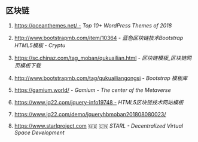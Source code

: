 ## 区块链

1. https://oceanthemes.net/ - *Top 10+ WordPress Themes of 2018*

2. http://www.bootstrapmb.com/item/10364 - *蓝色区块链技术Bootstrap HTML5模板 - Cryptu*

3. https://sc.chinaz.com/tag_moban/qukuailian.html - *区块链模板_区块链网页模板下载*

4. http://www.bootstrapmb.com/tag/qukuailiangongsi - *Bootstrap 模板库*

5. https://gamium.world/ - *Gamium - The center of the Metaverse*

6. https://www.jq22.com/jquery-info19748 - *HTML5区块链技术网站模板*

7. https://www.jq22.com/demo/jqueryhbmoban201808080023/

8. https://www.starlproject.com :uk: :cn: *STARL - Decentralized Virtual Space Development*